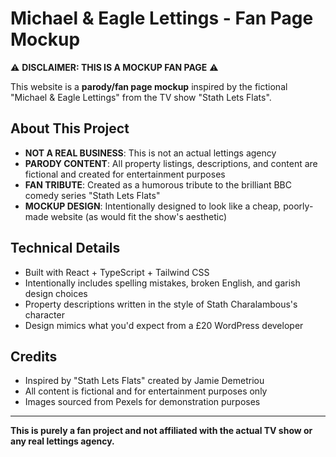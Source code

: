 # Michael & Eagle Lettings - Fan Page Mockup

⚠️ **DISCLAIMER: THIS IS A MOCKUP FAN PAGE** ⚠️

This website is a **parody/fan page mockup** inspired by the fictional "Michael & Eagle Lettings" from the TV show "Stath Lets Flats". 

## About This Project

- **NOT A REAL BUSINESS**: This is not an actual lettings agency
- **PARODY CONTENT**: All property listings, descriptions, and content are fictional and created for entertainment purposes
- **FAN TRIBUTE**: Created as a humorous tribute to the brilliant BBC comedy series "Stath Lets Flats"
- **MOCKUP DESIGN**: Intentionally designed to look like a cheap, poorly-made website (as would fit the show's aesthetic)

## Technical Details

- Built with React + TypeScript + Tailwind CSS
- Intentionally includes spelling mistakes, broken English, and garish design choices
- Property descriptions written in the style of Stath Charalambous's character
- Design mimics what you'd expect from a £20 WordPress developer

## Credits

- Inspired by "Stath Lets Flats" created by Jamie Demetriou
- All content is fictional and for entertainment purposes only
- Images sourced from Pexels for demonstration purposes

---

**This is purely a fan project and not affiliated with the actual TV show or any real lettings agency.**